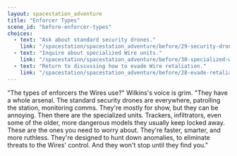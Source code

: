```yaml
---
layout: spacestation_adventure
title: "Enforcer Types"
scene_id: "before-enforcer-types"
choices:
  - text: "Ask about standard security drones."
    link: "/spacestation/spacestation_adventure/before/29-security-drones"
  - text: "Inquire about specialized Wire units."
    link: "/spacestation/spacestation_adventure/before/30-specialized-wire-units"
  - text: "Return to discussing how to evade Wire retaliation."
    link: "/spacestation/spacestation_adventure/before/28-evade-retaliation"
---
```


"The types of enforcers the Wires use?" Wilkins's voice is grim. "They have a whole arsenal. The standard security drones are everywhere, patrolling the station, monitoring comms. They're mostly for show, but they can be annoying. Then there are the specialized units. Trackers, infiltrators, even some of the older, more dangerous models they usually keep locked away. These are the ones you need to worry about. They're faster, smarter, and more ruthless. They're designed to hunt down anomalies, to eliminate threats to the Wires' control. And they won't stop until they find you."
